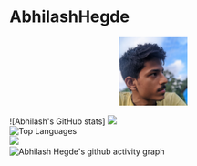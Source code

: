 # AbhilashHegde

<p align="center">
<img src="photo_2021-09-06_12-30-11.jpg" alt="image" width="120"/>

</p> 

![Abhilash's GitHub stats]
<img src="https://github-readme-stats.vercel.app/api?username=abhi16180&theme=dark">
<br>
![Top Languages](https://github-readme-stats.vercel.app/api/top-langs/?username=abhi16180&hide=Makefile&theme=dark)
<br>
<img src="https://github-profile-summary-cards.vercel.app/api/cards/profile-details?username=abhi16180" />
<br>
![Abhilash Hegde's github activity graph](https://activity-graph.herokuapp.com/graph?username=abhi16180&theme=react-dark)
